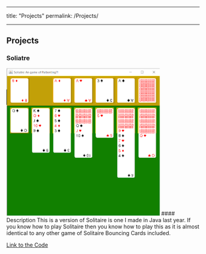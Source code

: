 
---
title: "Projects"
permalink: /Projects/

---

## Projects
### Soliatre
<img src="Soliatre.png" width="400">
#### Description
This is a version of Solitaire is one I made in Java last year.
If you know how to play Solitaire then you know how to play this as it is almost identical to any other game of Solitaire
Bouncing Cards included.

[Link to the Code](https://github.com/SealDoGaming/Soliatre)
